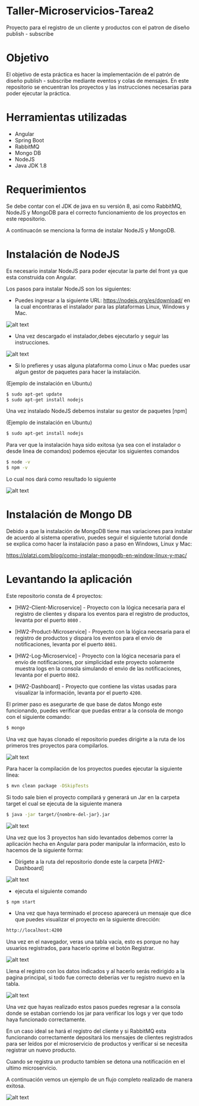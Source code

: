 # Taller-Microservicios-Tarea2
Proyecto para el registro de un cliente y productos con el patron de diseño publish - subscribe

# Objetivo

El objetivo de esta práctica es hacer la implementación de el patrón de diseño publish - subscribe mediante eventos y colas de mensajes. 
En este repositorio se encuentran los proyectos y las instrucciones necesarias para poder ejecutar la práctica.

# Herramientas utilizadas

- Angular
- Spring Boot
- RabbitMQ
- Mongo DB
- NodeJS
- Java JDK 1.8

# Requerimientos

Se debe contar con el JDK de java en su versión 8, asi como RabbitMQ, NodeJS y MongoDB para el correcto funcionamiento de los proyectos en este repositorio.

A continuacón se menciona la forma de instalar NodeJS y MongoDB.

# Instalación de NodeJS

Es necesario instalar NodeJS para poder ejecutar la parte del front ya que esta construida con Angular.

Los pasos para instalar NodeJS son los siguientes:

- Puedes ingresar a la siguiente URL: https://nodejs.org/es/download/ en la cual encontraras el instalador para las plataformas Linux, Windows y Mac.

![alt text](http://emmanuel.pagelab.io/Selecci%c3%b3n_001.png)

- Una vez descargado el instalador,debes ejecutarlo y seguir las instrucciones.

![alt text](http://emmanuel.pagelab.io/Selecci%c3%b3n_002.png)

- Si lo prefieres y usas alguna plataforma como Linux o Mac puedes usar algun gestor de paquetes para hacer la instalación.

(Ejemplo de instalación en Ubuntu)
```sh
$ sudo apt-get update
$ sudo apt-get install nodejs
```

Una vez instalado NodeJS debemos instalar su gestor de paquetes [npm]  

(Ejemplo de instalación en Ubuntu)
```sh
$ sudo apt-get install nodejs
```

Para ver que la instalación haya sido exitosa (ya sea con el instalador o desde linea de comandos) podemos ejecutar los siguientes comandos

```sh
$ node -v
$ npm -v
```

Lo cual nos dará como resultado lo siguiente

![alt text](http://emmanuel.pagelab.io/Selecci%c3%b3n_003.png)

# Instalación de Mongo DB

Debido a que la instalación de MongoDB tiene mas variaciones para instalar de acuerdo al sistema operativo, puedes seguir el siguiente tutorial donde se explica como hacer la instalación paso a paso en Windows, Linux y Mac: 

https://platzi.com/blog/como-instalar-mongodb-en-window-linux-y-mac/

# Levantando la aplicación
Este repositorio consta de 4 proyectos:

- [HW2-Client-Microservice] - Proyecto con la lógica necesaria para el registro de clientes y dispara los eventos para el registro de productos, levanta por el puerto `8080` .

- [HW2-Product-Microservice] - Proyecto con la lógica necesaria para el registro de productos y dispara los eventos para el envío de notificaciones, levanta por el puerto `8081`.

- [HW2-Log-Microservice] - Proyecto con la lógica necesaria para el envío de notificaciones, por simplicidad este proyecto solamente muestra logs en la consola simulando el envìo de las notificaciones, levanta por el puerto `8082`.

- [HW2-Dashboard] - Proyecto que contiene las vistas usadas para visualizar la información, levanta por el puerto `4200`.

El primer paso es asegurarte de que base de datos Mongo este funcionando, puedes verificar que puedas entrar a la consola de mongo con el siguiente comando:

```sh
$ mongo
```

Una vez que hayas clonado el repositorio puedes dirigirte a la ruta de los primeros tres proyectos para compilarlos.

![alt text](http://emmanuel.pagelab.io/Selecci%c3%b3n_004.png)

Para hacer la compilación de los proyectos puedes ejecutar la siguiente linea:

```sh
$ mvn clean package -DSkipTests
```

Si todo sale bien el proyecto compilará y generará un Jar en la carpeta target el cual se ejecuta de la siguiente manera

```sh
$ java -jar target/{nombre-del-jar}.jar
```

![alt text](http://emmanuel.pagelab.io/Selecci%c3%b3n_005.png)


Una vez que los 3 proyectos han sido levantados debemos correr la aplicación hecha en Angular para poder manipular la información, esto lo hacemos de la siguiente forma:

- Dirigete a la ruta del repositorio donde este la carpeta [HW2-Dashboard]

![alt text](http://emmanuel.pagelab.io/Selecci%c3%b3n_006.png)

- ejecuta el siguiente comando

```sh
$ npm start
```

- Una vez que haya terminado el proceso aparecerá un mensaje que dice que puedes visualizar el proyecto en la siguiente dirección:

```sh
http://localhost:4200
```

Una vez en el navegador, veras una tabla vacía, esto es porque no hay usuarios registrados, para hacerlo oprime el botón Registrar.

![alt text](http://emmanuel.pagelab.io/Selecci%c3%b3n_007.png)

Llena el registro con los datos indicados y al hacerlo serás redirigido a la pagina principal, si todo fue correcto deberias ver tu registro nuevo en la tabla.

![alt text](http://emmanuel.pagelab.io/Selecci%c3%b3n_008.png)

Una vez que hayas realizado estos pasos puedes regresar a la consola donde se estaban corriendo los jar para verificar los logs y ver que todo haya funcionado correctamente.

En un caso ideal se hará el registro del cliente y si RabbitMQ esta funcionando correctamente depositará los mensajes de clientes registrados para ser leídos por el microservicio de productos y veríficar si se necesita registrar un nuevo producto.

Cuando se registra un producto tambíen se detona una notificación en el ultimo microservicio.

A continuación vemos un ejemplo de un flujo completo realizado de manera exitosa.

![alt text](http://emmanuel.pagelab.io/Selecci%c3%b3n_009.png)
